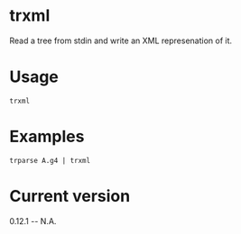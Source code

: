# trxml

Read a tree from stdin and write an XML represenation of it.

# Usage

    trxml

# Examples

    trparse A.g4 | trxml

# Current version

0.12.1 -- N.A.
